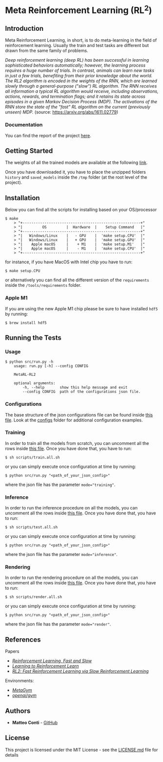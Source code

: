 # Meta Reinforcement Learning (RL$^2$)


## Introduction
Meta Reinforcement Learning, in short, is to do meta-learning in the field of reinforcement learning. Usually the train and test tasks are different but drawn from the same family of problems.

*Deep reinforcement learning (deep RL) has been successful in learning sophisticated behaviors automatically; however, the learning process requires a huge number of trials. In contrast, animals can learn new tasks in just a few trials, benefiting from their prior knowledge about the world. The RL2 algorithm is encoded in the weights of the RNN, which are learned slowly through a general-purpose ("slow") RL algorithm. The RNN receives all information a typical RL algorithm would receive, including observations, actions, rewards, and termination flags; and it retains its state across episodes in a given Markov Decision Process (MDP). The activations of the RNN store the state of the "fast" RL algorithm on the current (previously unseen) MDP.*
(source: https://arxiv.org/abs/1611.02779)

### Documentation
You can find the report of the project [here](./report.pdf).


## Getting Started
The weights of all the trained models are available at the following [link](https://drive.google.com/file/d/1n7UWrFqtV7kDPFTmXopX99uZsP4ddxM8/view?usp=sharing). 

Once you have downloaded it, you have to place the unzipped folders `history` and `saved_models` 
inside the `/tmp` folder (at the root level of the project).


## Installation
Below you can find all the scripts for installing based on your OS/processor
```
$ make
    > "+------------------------------------------------------+"
    > "|         OS         |  Hardware  |    Setup Command   |"
    > "+------------------------------------------------------+"
    > "|   Windows/Linux    |   - GPU    |  'make setup.CPU'  |"
    > "|   Windows/Linux    |   + GPU    |  'make setup.GPU'  |"
    > "|    Apple macOS     |    + M1    |  'make setup.M1'   |"
    > "|    Apple macOS     |    - M1    |  'make setup.CPU'  |"
    > "+------------------------------------------------------+"
```
for instance, if you have MacOS with Intel chip you have to run:
```
$ make setup.CPU
```
or alternatively you can find all the different version of the `requirements` inside the `/tools/requirements` folder.

### Apple M1
If you are using the new Apple M1 chip please be sure to have installed `hdf5` by running:
```
$ brew install hdf5
```


## Running the Tests
### Usage
```
$ python src/run.py -h
    usage: run.py [-h] --config CONFIG

    MetaRL-RL2

    optional arguments:
        -h, --help       show this help message and exit
        --config CONFIG  path of the configurations json file.
```

### Configurations
The base structure of the json configurations file can be found inside [this file](./configs/default.json). Look at the [configs](./configs/) folder for additional configuration examples.

### Training
In order to train all the models from scratch, you can uncomment all the rows inside [this file](./scripts/train.all.sh). Once you have done that, you have to run:
```
$ sh scripts/train.all.sh
```
or you can simply execute once configuration at time by running:
```
$ python src/run.py "<path_of_your_json_config>"
```
where the json file has the parameter `mode="training"`.

### Inference
In order to run the inference procedure on all the models, you can uncomment all the rows inside [this file](./scripts/test.all.sh). Once you have done that, you have to run:
```
$ sh scripts/test.all.sh
```
or you can simply execute once configuration at time by running:
```
$ python src/run.py "<path_of_your_json_config>"
```
where the json file has the parameter `mode="inference"`.

### Rendering
In order to run the rendering procedure on all the models, you can uncomment all the rows inside [this file](./scripts/render.all.sh). Once you have done that, you have to run:
```
$ sh scripts/render.all.sh
```
or you can simply execute once configuration at time by running:
```
$ python src/run.py "<path_of_your_json_config>"
```
where the json file has the parameter `mode="render"`.


## References
Papers
 - [*Reinforcement Learning, Fast and Slow*](https://www.cell.com/action/showPdf?pii=S1364-6613%2819%2930061-0)
 - [*Learning to Reinforcement Learn*](https://arxiv.org/abs/1611.05763)
 - [*RL2: Fast Reinforcement Learning via Slow Reinforcement Learning*](https://arxiv.org/abs/1611.02779)

Environments:
 - [*MetaGym*](https://github.com/PaddlePaddle/MetaGym)
 - [*openai/gym*](https://github.com/openai/gym)


## Authors
- **Matteo Conti** - [GitHub](https://github.com/contimatteo)


## License

This project is licensed under the MIT License - see the [LICENSE.md](LICENSE.md) file for details